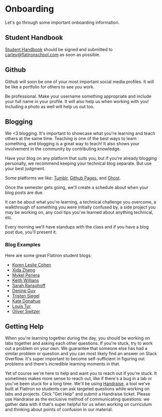 # Onboarding

Let's go through some important onboarding information.

## Student Handbook

[Student Handbook](http://ironboard-curriculum-content.s3.amazonaws.com/etc/Flatiron-School-Student-Handbook-9-14.pdf) should be signed and submitted to carley@flatironschool.com as soon as possible.
 
## Github

Github will soon be one of your most important social media profiles. It will be like a portfolio for others to see you work.

Be professional. Make your username something appropriate and include your full name in your profile. It will also help us when working with you! Including a photo as well will help us out too.

## Blogging

We <3 blogging. It's important to showcase what you're learning and teach others at the same time. Teaching is one of the best ways to learn something, and blogging is a great way to teach! It also shows your involvement in the community by contributing knowledge. 

Have your blog on any platform that suits you, but if you're already blogging personally, we recommend keeping your technical blog separate. But use your best judgment.

Some platforms we like: [Tumblr](https://www.tumblr.com/), [Github Pages](http://www.smashingmagazine.com/2014/08/01/build-blog-jekyll-github-pages/), and [Ghost](https://ghost.org/).

Once the semester gets going, we'll create a schedule about when your blog posts are due.

It can be about what you're learning, a technical challenge you overcome, a walkthrough of something you were initially confused by, a side project you may be working on, any cool tips you've learned about anything technical, etc.

Every morning we'll have standups with the class and if you have a blog post due, you'll present it.

### Blog Examples

Here are some great Flatiron student blogs:

* [Koren Leslie Cohen](http://www.korenlc.com/)
* [Xida Zheng](http://xidazheng.com/)
* [Mykel Periera](https://medium.com/@mykelp)
* [Keith Willians](http://codewardbound.tumblr.com/)
* [Sarah Ransohoff](http://sarahunderstandsverylittle.tumblr.com/)
* [Denine Guy](http://denineguy.github.io/)
* [Tristen Siegel](http://tsiege.github.io/)
* [Kate Donahue](http://katepdonahue.tumblr.com/)
* [Louis Tur](https://medium.com/@louistur)
* [Oliver Switzer](http://allyourcodesarebelongtous.tumblr.com/)

## Getting Help

When you're learning together during the day, you should be working on labs together and asking each other questions. 
If you're stuck, try to work out a problem on your own. We guarantee that someone else has had a similar problem or question and you can most likely find an answer on Stack Overflow. It's super important to become self-sufficient in figuring out problems and there's incredible learning moments in that.

Yet of course we're here to help and want you to reach out if you're stuck. It sometimes makes more sense to reach out, like if there's a bug in a lab or you've been stuck for a long time. We'll be using [Handraise](http://help.flatironschool.com/), a tool we've built at Flatiron so students can ask targeted questions while working on labs and projects. Click "Get Help" and submit a Handraise ticket. Please use Handraise as the exclusive method of communicating questions: we gather data with it that's super helpful for us when working on curriculum and thinking about points of confusion in our material.
